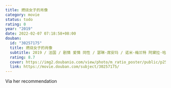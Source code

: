 ```yaml
---
title: 燃烧女子的肖像
category: movie
status: todo
rating: 0
year: "2019"
date: 2022-02-07 07:18:58+08:00
douban:
  id: "30257175"
  title: 燃烧女子的肖像
  subtitle: 2019 / 法国 / 剧情 爱情 同性 / 瑟琳·席安玛 / 诺米·梅兰特 阿黛拉·哈内尔
  rating: 8.7
  cover: https://img2.doubanio.com/view/photo/m_ratio_poster/public/p2584308261.jpg
  link: https://movie.douban.com/subject/30257175/
---
```


Via her recommendation 
